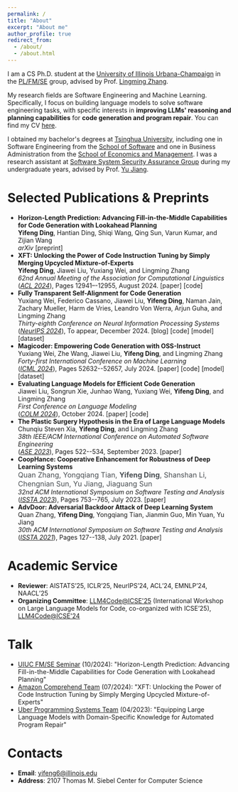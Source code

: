 ```yaml
---
permalink: /
title: "About"
excerpt: "About me"
author_profile: true
redirect_from: 
  - /about/
  - /about.html
---
```

I am a CS Ph.D. student at the [University of Illinois Urbana-Champaign](https://illinois.edu/) in the [PL/FM/SE](https://cs.illinois.edu/research/areas/programming-languages-formal-methods-and-software-engineering) group, advised by Prof. [Lingming Zhang](http://lingming.cs.illinois.edu/). 

My research fields are Software Engineering and Machine Learning. Specifically, I focus on building language models to solve software engineering tasks, with specific interests in **improving LLMs' reasoning and planning capabilities** for **code generation and program repair**. You can find my CV [here](/files/Yifeng_CV.pdf).<br/>

I obtained my bachelor's degrees at [Tsinghua University](https://www.tsinghua.edu.cn/en/), including one in Software Engineering from the [School of Software](https://www.thss.tsinghua.edu.cn/en/) and one in Business Administration from the [School of Economics and Management](https://www.sem.tsinghua.edu.cn/en/). I was a research assistant at [Software System Security Assurance Group](http://www.wingtecher.com/homeen) during my undergraduate years, advised by Prof. [Yu Jiang](https://sites.google.com/site/jiangyu198964/home).<br/>

<!-- News
======
* **[2024-05]** One research paper on *Mixture-of-Expert*, *Model Merging*, and *Instruction Tuning* publised at [ACL'24](https://2024.aclweb.org)!
* **[2024-05]** One research paper on *Instruction Tuning for Code* publised at [ICML'24](https://icml.cc/Conferences/2024)!
* **[2023-09]** One research paper on *LLM for APR* publised at [ASE'23](https://conf.researchr.org/home/ase-2023)! 
* **[2023-07]** One research paper on *Deep Learning Robustness* publised at [ISSTA'23](https://conf.researchr.org/home/issta-2023)! 
* **[2022-01]** I'm thrilled to get accepted into the Ph.D. program at [Illinois CS](https://cs.illinois.edu/)!
* **[2021-07]** One research paper on *Deep Learning Robustness* published at [ISSTA'21](https://conf.researchr.org/home/issta-2021)!  -->

Selected Publications & Preprints
======
* **Horizon-Length Prediction: Advancing Fill-in-the-Middle Capabilities for Code Generation with Lookahead Planning**<br/>
**Yifeng Ding**, Hantian Ding, Shiqi Wang, Qing Sun, Varun Kumar, and Zijian Wang<br/>
*arXiv* [<a style="text-decoration: none;" href="https://arxiv.org/abs/2410.03103">preprint</a>]
* **XFT: Unlocking the Power of Code Instruction Tuning by Simply Merging Upcycled Mixture-of-Experts**<br/>
**Yifeng Ding**, Jiawei Liu, Yuxiang Wei, and Lingming Zhang<br/>
*62nd Annual Meeting of the Association for Computational Linguistics*<br/>
([*ACL 2024*](https://2024.aclweb.org)), Pages 12941–-12955, August 2024. [<a style="text-decoration: none;" href="https://aclanthology.org/2024.acl-long.699/">paper</a>] [<a style="text-decoration: none;" href="https://github.com/ise-uiuc/xft">code</a>]
* **Fully Transparent Self-Alignment for Code Generation**<br/>
Yuxiang Wei, Federico Cassano, Jiawei Liu, **Yifeng Ding**, Naman Jain, Zachary Mueller, Harm de Vries, Leandro Von Werra, Arjun Guha, and Lingming Zhang<br/>
*Thirty-eighth Conference on Neural Information Processing Systems*<br/>
([*NeurIPS 2024*](https://neurips.cc/Conferences/2024)), To appear, December 2024. [<a style="text-decoration: none;" href="https://huggingface.co/blog/sc2-instruct">blog</a>] [<a style="text-decoration: none;" href="https://github.com/bigcode-project/starcoder2-self-align">code</a>] [<a style="text-decoration: none;" href="https://huggingface.co/bigcode/starcoder2-15b-instruct-v0.1">model</a>] [<a style="text-decoration: none;" href="https://huggingface.co/datasets/bigcode/self-oss-instruct-sc2-exec-filter-50k">dataset</a>]
* **Magicoder: Empowering Code Generation with OSS-Instruct**<br/>
Yuxiang Wei, Zhe Wang, Jiawei Liu, **Yifeng Ding**, and Lingming Zhang<br/>
*Forty-first International Conference on Machine Learning*<br/>
([*ICML 2024*](https://icml.cc/Conferences/2024)), Pages 52632--52657, July 2024. [<a style="text-decoration: none;" href="https://proceedings.mlr.press/v235/wei24h.html">paper</a>] [<a style="text-decoration: none;" href="https://github.com/ise-uiuc/magicoder">code</a>] [<a style="text-decoration: none;" href="https://huggingface.co/ise-uiuc/Magicoder-DS-6.7B">model</a>] [<a style="text-decoration: none;" href="https://huggingface.co/datasets/ise-uiuc/Magicoder-OSS-Instruct-75K">dataset</a>]
* **Evaluating Language Models for Efficient Code Generation**<br/>
Jiawei Liu, Songrun Xie, Junhao Wang, Yuxiang Wei, **Yifeng Ding**, and Lingming Zhang<br/>
*First Conference on Language Modeling*<br/>
([*COLM 2024*](https://colmweb.org/)), October 2024. [<a style="text-decoration: none;" href="https://openreview.net/forum?id=IBCBMeAhmC">paper</a>] [<a style="text-decoration: none;" href="https://github.com/evalplus/evalplus">code</a>]
* **The Plastic Surgery Hypothesis in the Era of Large Language Models**<br/>
Chunqiu Steven Xia, **Yifeng Ding**, and Lingming Zhang<br/>
*38th IEEE/ACM International Conference on Automated Software Engineering*<br/>
([*ASE 2023*](https://conf.researchr.org/home/ase-2023)), Pages 522--534, September 2023. [<a style="text-decoration: none;" href="https://www.computer.org/csdl/proceedings-article/ase/2023/299600a522/1SBGpT02wpy">paper</a>]
* **CoopHance: Cooperative Enhancement for Robustness of Deep Learning Systems**<br/>
<a style="color: #494e52; text-decoration: none; cursor: text; user-select: text;" href="javascript:return false;" draggable="false" oncontextmenu="return false"><font size="3">Quan Zhang, Yongqiang Tian, <strong>Yifeng Ding</strong>, Shanshan Li, Chengnian Sun, Yu Jiang, Jiaguang Sun</font></a><br/>
*32nd ACM International Symposium on Software Testing and Analysis*<br/>
([*ISSTA 2023*](https://conf.researchr.org/home/issta-2023)), Pages 753--765, July 2023. [<a style="text-decoration: none;" href="https://dl.acm.org/doi/abs/10.1145/3597926.3598093">paper</a>]
* **AdvDoor: Adversarial Backdoor Attack of Deep Learning System**<br/>
Quan Zhang, **Yifeng Ding**, Yongqiang Tian, Jianmin Guo, Min Yuan, Yu Jiang<br/>
*30th ACM International Symposium on Software Testing and Analysis*<br/>
([*ISSTA 2021*](https://conf.researchr.org/home/issta-2021)), Pages 127--138, July 2021. [<a style="text-decoration: none;" href="https://dl.acm.org/doi/10.1145/3460319.3464809">paper</a>]

Academic Service
======
* **Reviewer**: AISTATS’25, ICLR’25, NeurIPS’24, ACL’24, EMNLP’24, NAACL’25
* **Organizing Committee**: [LLM4Code@ICSE'25](https://llm4code.github.io/) (International Workshop on Large Language Models for Code, co-organized with ICSE’25), [LLM4Code@ICSE'24](https://llm4code.github.io/2024/)

Talk
======
* [UIUC FM/SE Seminar](https://calendars.illinois.edu/detail/5598?eventId=33503939) (10/2024): "Horizon-Length Prediction: Advancing Fill-in-the-Middle Capabilities for Code Generation with Lookahead Planning"
* [Amazon Comprehend Team](https://aws.amazon.com/comprehend/) (07/2024): "XFT: Unlocking the Power of Code Instruction Tuning by Simply Merging Upcycled Mixture-of-Experts"
* [Uber Programming Systems Team](https://www.uber.com/fr/en/about/science/) (04/2023): "Equipping Large Language Models with Domain-Specific Knowledge for Automated Program Repair"

Contacts
======
* **Email**: yifeng6@illinois.edu
* **Address**: 2107 Thomas M. Siebel Center for Computer Science

<!--
This is the front page of a website that is powered by the [academicpages template](https://github.com/academicpages/academicpages.github.io) and hosted on GitHub pages. [GitHub pages](https://pages.github.com) is a free service in which websites are built and hosted from code and data stored in a GitHub repository, automatically updating when a new commit is made to the respository. This template was forked from the [Minimal Mistakes Jekyll Theme](https://mmistakes.github.io/minimal-mistakes/) created by Michael Rose, and then extended to support the kinds of content that academics have: publications, talks, teaching, a portfolio, blog posts, and a dynamically-generated CV. You can fork [this repository](https://github.com/academicpages/academicpages.github.io) right now, modify the configuration and markdown files, add your own PDFs and other content, and have your own site for free, with no ads! An older version of this template powers my own personal website at [stuartgeiger.com](http://stuartgeiger.com), which uses [this Github repository](https://github.com/staeiou/staeiou.github.io).

A data-driven personal website
======
Like many other Jekyll-based GitHub Pages templates, academicpages makes you separate the website's content from its form. The content & metadata of your website are in structured markdown files, while various other files constitute the theme, specifying how to transform that content & metadata into HTML pages. You keep these various markdown (.md), YAML (.yml), HTML, and CSS files in a public GitHub repository. Each time you commit and push an update to the repository, the [GitHub pages](https://pages.github.com/) service creates static HTML pages based on these files, which are hosted on GitHub's servers free of charge.

Many of the features of dynamic content management systems (like Wordpress) can be achieved in this fashion, using a fraction of the computational resources and with far less vulnerability to hacking and DDoSing. You can also modify the theme to your heart's content without touching the content of your site. If you get to a point where you've broken something in Jekyll/HTML/CSS beyond repair, your markdown files describing your talks, publications, etc. are safe. You can rollback the changes or even delete the repository and start over -- just be sure to save the markdown files! Finally, you can also write scripts that process the structured data on the site, such as [this one](https://github.com/academicpages/academicpages.github.io/blob/master/talkmap.ipynb) that analyzes metadata in pages about talks to display [a map of every location you've given a talk](https://academicpages.github.io/talkmap.html).

Getting started
======
1. Register a GitHub account if you don't have one and confirm your e-mail (required!)
2. Fork [this repository](https://github.com/academicpages/academicpages.github.io) by clicking the "fork" button in the top right. 
3. Go to the repository's settings (rightmost item in the tabs that start with "Code", should be below "Unwatch"). Rename the repository "[your GitHub username].github.io", which will also be your website's URL.
4. Set site-wide configuration and create content & metadata (see below -- also see [this set of diffs](http://archive.is/3TPas) showing what files were changed to set up [an example site](https://getorg-testacct.github.io) for a user with the username "getorg-testacct")
5. Upload any files (like PDFs, .zip files, etc.) to the files/ directory. They will appear at https://[your GitHub username].github.io/files/example.pdf.  
6. Check status by going to the repository settings, in the "GitHub pages" section

Site-wide configuration
------
The main configuration file for the site is in the base directory in [_config.yml](https://github.com/academicpages/academicpages.github.io/blob/master/_config.yml), which defines the content in the sidebars and other site-wide features. You will need to replace the default variables with ones about yourself and your site's github repository. The configuration file for the top menu is in [_data/navigation.yml](https://github.com/academicpages/academicpages.github.io/blob/master/_data/navigation.yml). For example, if you don't have a portfolio or blog posts, you can remove those items from that navigation.yml file to remove them from the header. 

Create content & metadata
------
For site content, there is one markdown file for each type of content, which are stored in directories like _publications, _talks, _posts, _teaching, or _pages. For example, each talk is a markdown file in the [_talks directory](https://github.com/academicpages/academicpages.github.io/tree/master/_talks). At the top of each markdown file is structured data in YAML about the talk, which the theme will parse to do lots of cool stuff. The same structured data about a talk is used to generate the list of talks on the [Talks page](https://academicpages.github.io/talks), each [individual page](https://academicpages.github.io/talks/2012-03-01-talk-1) for specific talks, the talks section for the [CV page](https://academicpages.github.io/cv), and the [map of places you've given a talk](https://academicpages.github.io/talkmap.html) (if you run this [python file](https://github.com/academicpages/academicpages.github.io/blob/master/talkmap.py) or [Jupyter notebook](https://github.com/academicpages/academicpages.github.io/blob/master/talkmap.ipynb), which creates the HTML for the map based on the contents of the _talks directory).

**Markdown generator**

I have also created [a set of Jupyter notebooks](https://github.com/academicpages/academicpages.github.io/tree/master/markdown_generator
) that converts a CSV containing structured data about talks or presentations into individual markdown files that will be properly formatted for the academicpages template. The sample CSVs in that directory are the ones I used to create my own personal website at stuartgeiger.com. My usual workflow is that I keep a spreadsheet of my publications and talks, then run the code in these notebooks to generate the markdown files, then commit and push them to the GitHub repository.

How to edit your site's GitHub repository
------
Many people use a git client to create files on their local computer and then push them to GitHub's servers. If you are not familiar with git, you can directly edit these configuration and markdown files directly in the github.com interface. Navigate to a file (like [this one](https://github.com/academicpages/academicpages.github.io/blob/master/_talks/2012-03-01-talk-1.md) and click the pencil icon in the top right of the content preview (to the right of the "Raw | Blame | History" buttons). You can delete a file by clicking the trashcan icon to the right of the pencil icon. You can also create new files or upload files by navigating to a directory and clicking the "Create new file" or "Upload files" buttons. 

Example: editing a markdown file for a talk
![Editing a markdown file for a talk](/images/editing-talk.png)

For more info
------
More info about configuring academicpages can be found in [the guide](https://academicpages.github.io/markdown/). The [guides for the Minimal Mistakes theme](https://mmistakes.github.io/minimal-mistakes/docs/configuration/) (which this theme was forked from) might also be helpful.
-->